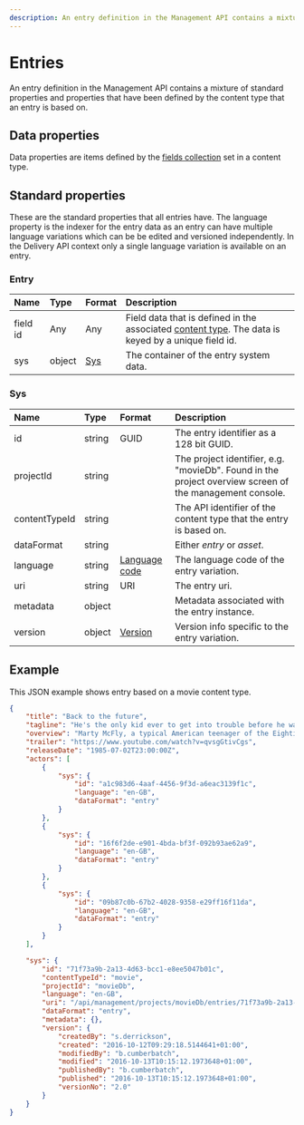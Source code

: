 ```yaml
---
description: An entry definition in the Management API contains a mixture of standard properties and properties that have been defined by the content type that an entry is based on.
---
```

# Entries

An entry definition in the Management API contains a mixture of standard properties and properties that have been defined by the content type that an entry is based on.

## Data properties

Data properties are items defined by the [fields collection](/model/content-type.md#field) set in a content type.

## Standard properties

These are the standard properties that all entries have. The language property is the indexer for the entry data as an entry can have multiple language variations which can be be edited and versioned independently. In the Delivery API context only a single language variation is available on an entry.

### Entry

| Name | Type | Format | Description |
| :------- | :--- | :----- | :---------- |
| field id | Any | Any | Field data that is defined in the associated [content type](/model/content-type.md#field). The data is keyed by a unique field id.  |
| sys | object | [Sys](#sys) | The container of the entry system data. |

### Sys

| Name | Type | Format | Description |
| :------- | :--- | :----- | :---------- |
| id | string | GUID | The entry identifier as a 128 bit GUID. |
| projectId | string | | The project identifier, e.g. "movieDb". Found in the project overview screen of the management console. |
| contentTypeId | string | | The API identifier of the content type that the entry is based on. |
| dataFormat | string | | Either *entry* or *asset*. |
| language | string | [Language code](/localization.md) | The language code of the entry variation. |
| uri | string | URI | The entry uri. |
| metadata | object | | Metadata associated with the entry instance. |
| version | object | [Version](/model/version.md) | Version info specific to the entry variation. |


## Example

This JSON example shows entry based on a movie content type.

```json
{
    "title": "Back to the future",
    "tagline": "He's the only kid ever to get into trouble before he was born.",
    "overview": "Marty McFly, a typical American teenager of the Eighties, is accidentally sent back to 1955 in a plutonium-powered DeLorean \"time machine\" invented by slightly mad scientist. During his often hysterical, always amazing trip back in time, Marty must make certain his teenage parents-to-be meet and fall in love - so he can get back to the future.",
    "trailer": "https://www.youtube.com/watch?v=qvsgGtivCgs",
    "releaseDate": "1985-07-02T23:00:00Z",
    "actors": [
        {
            "sys": {
                "id": "a1c983d6-4aaf-4456-9f3d-a6eac3139f1c",
                "language": "en-GB",
                "dataFormat": "entry"
            }
        },
        {
            "sys": {
                "id": "16f6f2de-e901-4bda-bf3f-092b93ae62a9",
                "language": "en-GB",
                "dataFormat": "entry"
            }
        },
        {
            "sys": {
                "id": "09b87c0b-67b2-4028-9358-e29ff16f11da",
                "language": "en-GB",
                "dataFormat": "entry"
            }
        }
    ],

    "sys": {
        "id": "71f73a9b-2a13-4d63-bcc1-e8ee5047b01c",
        "contentTypeId": "movie",
        "projectId": "movieDb",
        "language": "en-GB",
        "uri": "/api/management/projects/movieDb/entries/71f73a9b-2a13-4d63-bcc1-e8ee5047b01c",
        "dataFormat": "entry",
        "metadata": {},
        "version": {
            "createdBy": "s.derrickson",
            "created": "2016-10-12T09:29:18.5144641+01:00",
            "modifiedBy": "b.cumberbatch",
            "modified": "2016-10-13T10:15:12.1973648+01:00",
            "publishedBy": "b.cumberbatch",
            "published": "2016-10-13T10:15:12.1973648+01:00",
            "versionNo": "2.0"
        }
    }
}
```